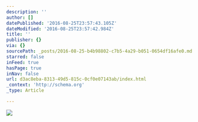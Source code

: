 ```yaml
---
description: ''
author: []
datePublished: '2016-08-25T23:57:43.105Z'
dateModified: '2016-08-25T23:57:42.984Z'
title: ''
publisher: {}
via: {}
sourcePath: _posts/2016-08-25-b4b98802-c7b5-4a29-b051-0654df16afe0.md
starred: false
inFeed: true
hasPage: true
inNav: false
url: d3ac8eba-8313-49d5-815c-0cf0e07143ab/index.html
_context: 'http://schema.org'
_type: Article

---
```

![](https://the-grid-user-content.s3-us-west-2.amazonaws.com/c81ec586-3c76-4a5f-8ba0-a702bd728654.jpg)